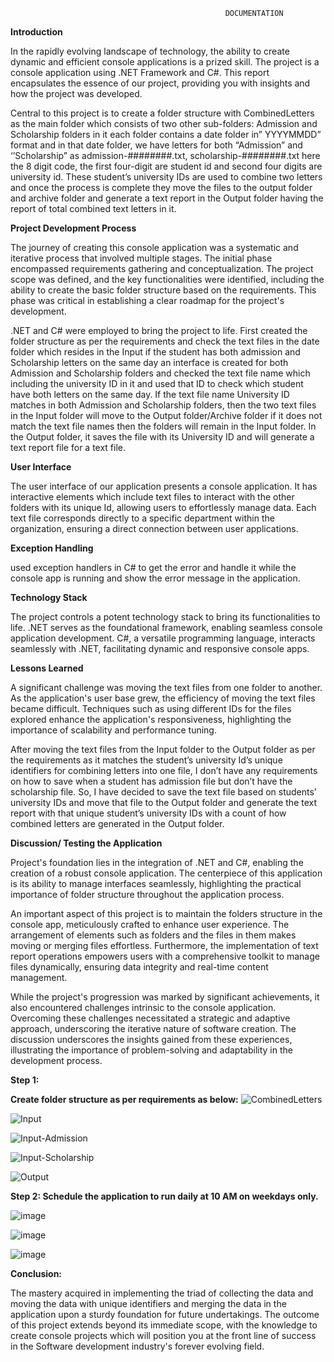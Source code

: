                                                     DOCUMENTATION
**Introduction**

In the rapidly evolving landscape of technology, the ability to create dynamic and efficient console applications is a prized skill. The project is a console application using .NET Framework and C#. This report encapsulates the essence of our project, providing you with insights and how the project was developed.

Central to this project is to create a folder structure with CombinedLetters as the main folder which consists of two other sub-folders: Admission and Scholarship folders in it each folder contains a date folder in” YYYYMMDD” format and in that date folder, we have letters for both “Admission” and ‘’Scholarship” as admission-########.txt, scholarship-########.txt here the 8 digit code, the first four-digit are student id and second four digits are university id. These student’s university IDs are used to combine two letters and once the process is complete they move the files to the output folder and archive folder and generate a text report in the Output folder having the report of total combined text letters in it.

**Project Development Process**

The journey of creating this console application was a systematic and iterative process that involved multiple stages. The initial phase encompassed requirements gathering and conceptualization. The project scope was defined, and the key functionalities were identified, including the ability to create the basic folder structure based on the requirements. This phase was critical in establishing a clear roadmap for the project's development.

.NET and C# were employed to bring the project to life. First created the folder structure as per the requirements and check the text files in the date folder which resides in the Input if the student has both admission and Scholarship letters on the same day an interface is created for both Admission and Scholarship folders and checked the text file name which including the university ID in it and used that ID to check which student have both letters on the same day. If the text file name University ID matches in both Admission and Scholarship folders, then the two text files in the Input folder will move to the Output folder/Archive folder if it does not match the text file names then the folders will remain in the Input folder. In the Output folder, it saves the file with its University ID and will generate a text report file for a text file.

**User Interface**

The user interface of our application presents a console application. It has interactive elements which include text files to interact with the other folders with its unique Id, allowing users to effortlessly manage data. Each text file corresponds directly to a specific department within the organization, ensuring a direct connection between user applications.

**Exception Handling**

used exception handlers in C# to get the error and handle it while the console app is running and show the error message in the application.

**Technology Stack**

The project controls a potent technology stack to bring its functionalities to life. .NET serves as the foundational framework, enabling seamless console application development. C#, a versatile programming language, interacts seamlessly with .NET, facilitating dynamic and responsive console apps. 

**Lessons Learned**

A significant challenge was moving the text files from one folder to another. As the application's user base grew, the efficiency of moving the text files became difficult. Techniques such as using different IDs for the files explored enhance the application's responsiveness, highlighting the importance of scalability and performance tuning.

After moving the text files from the Input folder to the Output folder as per the requirements as it matches the student’s university Id’s unique identifiers for combining letters into one file, I don’t have any requirements on how to save when a student has admission file but don’t have the scholarship file. So, I have decided to save the text file based on students’ university IDs and move that file to the Output folder and generate the text report with that unique student’s university IDs with a count of how combined letters are generated in the Output folder.

**Discussion/ Testing the Application**

Project's foundation lies in the integration of .NET and C#, enabling the creation of a robust console application. The centerpiece of this application is its ability to manage interfaces seamlessly, highlighting the practical importance of folder structure throughout the application process.

An important aspect of this project is to maintain the folders structure in the console app, meticulously crafted to enhance user experience. The arrangement of elements such as folders and the files in them makes moving or merging files effortless. Furthermore, the implementation of text report operations empowers users with a comprehensive toolkit to manage files dynamically, ensuring data integrity and real-time content management.

While the project's progression was marked by significant achievements, it also encountered challenges intrinsic to the console application. Overcoming these challenges necessitated a strategic and adaptive approach, underscoring the iterative nature of software creation. The discussion underscores the insights gained from these experiences, illustrating the importance of problem-solving and adaptability in the development process.

**Step 1:**

**Create folder structure as per requirements as below:**
![CombinedLetters](https://github.com/Medepalli12/StudentLetterProcessing/assets/134563904/d8fcc045-9aff-48f8-9c02-a65aafde09cb)

![Input](https://github.com/Medepalli12/StudentLetterProcessing/assets/134563904/2876ca51-ba78-4e30-8498-c48057945a87)

![Input-Admission](https://github.com/Medepalli12/StudentLetterProcessing/assets/134563904/bd9d16cf-d7a1-430a-8995-5df57452c960)

![Input-Scholarship](https://github.com/Medepalli12/StudentLetterProcessing/assets/134563904/4ba1a2e0-f6db-4c1c-af5d-8402b4180ce9)

![Output](https://github.com/Medepalli12/StudentLetterProcessing/assets/134563904/49ec468a-4d16-4a50-abd0-16a60ae1ad26)

**Step 2: Schedule the application to run daily at 10 AM on weekdays only.**
 
![image](https://github.com/Medepalli12/StudentLetterProcessing/assets/134563904/8610066a-51fb-4b9d-9f7b-9af365513bf0)

![image](https://github.com/Medepalli12/StudentLetterProcessing/assets/134563904/4754b2da-db0a-4eed-a92b-2006f1a7ccd9)

![image](https://github.com/Medepalli12/StudentLetterProcessing/assets/134563904/7a738798-2573-4d08-8e6c-41ad46c31561)

**Conclusion:**

The mastery acquired in implementing the triad of collecting the data and moving the data with unique identifiers and merging the data in the application upon a sturdy foundation for future undertakings. The outcome of this project extends beyond its immediate scope, with the knowledge to create console projects which will position you at the front line of success in the Software development industry's forever evolving field. 



